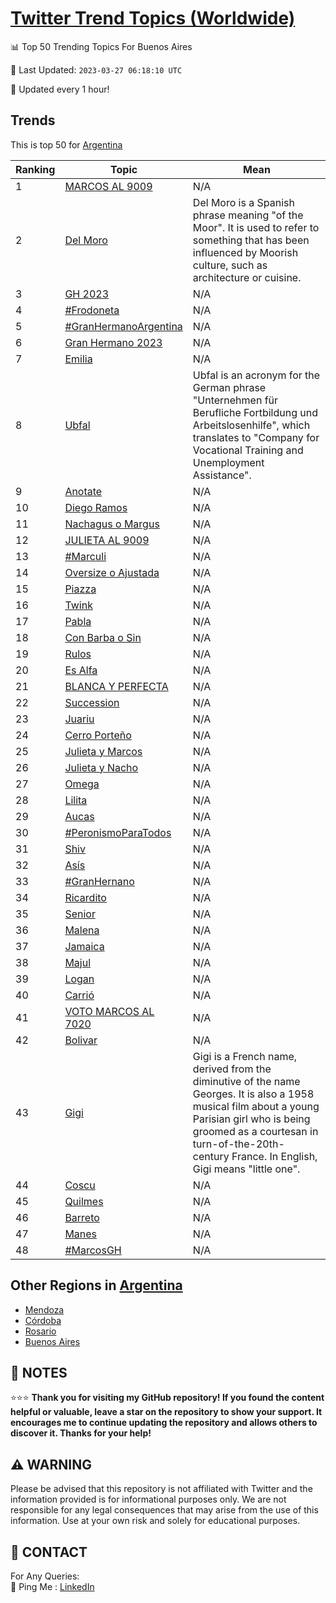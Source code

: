 [Twitter Trend Topics (Worldwide)](https://github.com/ErcinDedeoglu/Twitter-Trend-Topics)
==========


📊 Top 50 Trending Topics For Buenos Aires

📆 Last Updated: `2023-03-27 06:18:10 UTC`

🔧 Updated every 1 hour!


## Trends

This is top 50 for [Argentina](</Argentina>)

| Ranking | Topic | Mean |
| ------- | ------------ | ------------ |
| 1 | [MARCOS AL 9009](http://twitter.com/search?q=MARCOS+AL+9009) | N/A |
| 2 | [Del Moro](http://twitter.com/search?q=Del+Moro) | Del Moro is a Spanish phrase meaning "of the Moor". It is used to refer to something that has been influenced by Moorish culture, such as architecture or cuisine. |
| 3 | [GH 2023](http://twitter.com/search?q=GH+2023) | N/A |
| 4 | [#Frodoneta](http://twitter.com/search?q=%23Frodoneta) | N/A |
| 5 | [#GranHermanoArgentina](http://twitter.com/search?q=%23GranHermanoArgentina) | N/A |
| 6 | [Gran Hermano 2023](http://twitter.com/search?q=Gran+Hermano+2023) | N/A |
| 7 | [Emilia](http://twitter.com/search?q=Emilia) | N/A |
| 8 | [Ubfal](http://twitter.com/search?q=Ubfal) | Ubfal is an acronym for the German phrase "Unternehmen für Berufliche Fortbildung und Arbeitslosenhilfe", which translates to "Company for Vocational Training and Unemployment Assistance". |
| 9 | [Anotate](http://twitter.com/search?q=Anotate) | N/A |
| 10 | [Diego Ramos](http://twitter.com/search?q=Diego+Ramos) | N/A |
| 11 | [Nachagus o Margus](http://twitter.com/search?q=Nachagus+o+Margus) | N/A |
| 12 | [JULIETA AL 9009](http://twitter.com/search?q=JULIETA+AL+9009) | N/A |
| 13 | [#Marculi](http://twitter.com/search?q=%23Marculi) | N/A |
| 14 | [Oversize o Ajustada](http://twitter.com/search?q=Oversize+o+Ajustada) | N/A |
| 15 | [Piazza](http://twitter.com/search?q=Piazza) | N/A |
| 16 | [Twink](http://twitter.com/search?q=Twink) | N/A |
| 17 | [Pabla](http://twitter.com/search?q=Pabla) | N/A |
| 18 | [Con Barba o Sin](http://twitter.com/search?q=Con+Barba+o+Sin) | N/A |
| 19 | [Rulos](http://twitter.com/search?q=Rulos) | N/A |
| 20 | [Es Alfa](http://twitter.com/search?q=Es+Alfa) | N/A |
| 21 | [BLANCA Y PERFECTA](http://twitter.com/search?q=BLANCA+Y+PERFECTA) | N/A |
| 22 | [Succession](http://twitter.com/search?q=Succession) | N/A |
| 23 | [Juariu](http://twitter.com/search?q=Juariu) | N/A |
| 24 | [Cerro Porteño](http://twitter.com/search?q=Cerro+Porte%c3%b1o) | N/A |
| 25 | [Julieta y Marcos](http://twitter.com/search?q=Julieta+y+Marcos) | N/A |
| 26 | [Julieta y Nacho](http://twitter.com/search?q=Julieta+y+Nacho) | N/A |
| 27 | [Omega](http://twitter.com/search?q=Omega) | N/A |
| 28 | [Lilita](http://twitter.com/search?q=Lilita) | N/A |
| 29 | [Aucas](http://twitter.com/search?q=Aucas) | N/A |
| 30 | [#PeronismoParaTodos](http://twitter.com/search?q=%23PeronismoParaTodos) | N/A |
| 31 | [Shiv](http://twitter.com/search?q=Shiv) | N/A |
| 32 | [Asís](http://twitter.com/search?q=As%c3%ads) | N/A |
| 33 | [#GranHernano](http://twitter.com/search?q=%23GranHernano) | N/A |
| 34 | [Ricardito](http://twitter.com/search?q=Ricardito) | N/A |
| 35 | [Senior](http://twitter.com/search?q=Senior) | N/A |
| 36 | [Malena](http://twitter.com/search?q=Malena) | N/A |
| 37 | [Jamaica](http://twitter.com/search?q=Jamaica) | N/A |
| 38 | [Majul](http://twitter.com/search?q=Majul) | N/A |
| 39 | [Logan](http://twitter.com/search?q=Logan) | N/A |
| 40 | [Carrió](http://twitter.com/search?q=Carri%c3%b3) | N/A |
| 41 | [VOTO MARCOS AL 7020](http://twitter.com/search?q=VOTO+MARCOS+AL+7020) | N/A |
| 42 | [Bolivar](http://twitter.com/search?q=Bolivar) | N/A |
| 43 | [Gigi](http://twitter.com/search?q=Gigi) | Gigi is a French name, derived from the diminutive of the name Georges. It is also a 1958 musical film about a young Parisian girl who is being groomed as a courtesan in turn-of-the-20th-century France. In English, Gigi means "little one". |
| 44 | [Coscu](http://twitter.com/search?q=Coscu) | N/A |
| 45 | [Quilmes](http://twitter.com/search?q=Quilmes) | N/A |
| 46 | [Barreto](http://twitter.com/search?q=Barreto) | N/A |
| 47 | [Manes](http://twitter.com/search?q=Manes) | N/A |
| 48 | [#MarcosGH](http://twitter.com/search?q=%23MarcosGH) | N/A |



## Other Regions in [Argentina](</Argentina>)

* [Mendoza](</Argentina/Mendoza.md>)
* [Córdoba](</Argentina/Córdoba.md>)
* [Rosario](</Argentina/Rosario.md>)
* [Buenos Aires](</Argentina/Buenos Aires.md>)



## 📝 NOTES

⭐⭐⭐ **Thank you for visiting my GitHub repository! If you found the content helpful or valuable, leave a star on the repository to show your support. It encourages me to continue updating the repository and allows others to discover it. Thanks for your help!**


## ⚠️ WARNING

Please be advised that this repository is not affiliated with Twitter and the information provided is for informational purposes only. We are not responsible for any legal consequences that may arise from the use of this information. Use at your own risk and solely for educational purposes.


## 📨 CONTACT

 For Any Queries:  
            🏓 Ping Me : [LinkedIn](https://www.linkedin.com/in/ercindedeoglu/)
